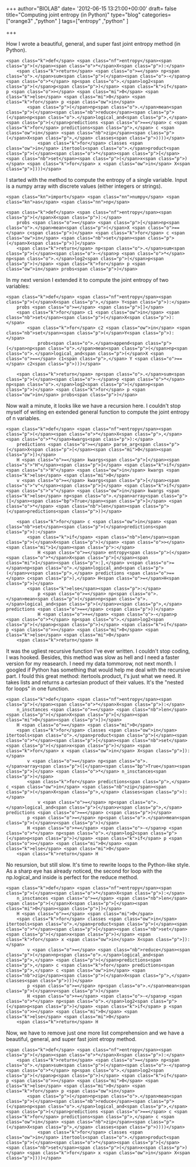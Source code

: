 +++
author="BIOLAB"
date= '2012-06-15 13:21:00+00:00'
draft= false
title="Computing joint entropy (in Python)"
type="blog"
categories=["orange3" ,"python" ]
tags=["entropy" ,"python" ]

+++

How I wrote a beautiful, general, and super fast joint entropy method (in Python).




    
    <span class="k">def</span> <span class="nf">entropy</span><span class="p">(</span><span class="o">*</span>X<span class="p">):</span>
        <span class="k">return</span> <span class="o">=</span> np<span class="o">.</span>sum<span class="p">(</span><span class="o">-</span>p <span class="o">*</span> np<span class="o">.</span>log2<span class="p">(</span>p<span class="p">)</span> <span class="k">if</span> p <span class="o">></span> <span class="mi">0</span> <span class="k">else</span> <span class="mi">0</span> <span class="k">for</span> p <span class="ow">in</span>
            <span class="p">(</span>np<span class="o">.</span>mean<span class="p">(</span><span class="nb">reduce</span><span class="p">(</span>np<span class="o">.</span>logical_and<span class="p">,</span> <span class="p">(</span>predictions <span class="o">==</span> c <span class="k">for</span> predictions<span class="p">,</span> c <span class="ow">in</span> <span class="nb">zip</span><span class="p">(</span>X<span class="p">,</span> classes<span class="p">))))</span>
                <span class="k">for</span> classes <span class="ow">in</span> itertools<span class="o">.</span>product<span class="p">(</span><span class="o">*</span><span class="p">[</span><span class="nb">set</span><span class="p">(</span>x<span class="p">)</span> <span class="k">for</span> x <span class="ow">in</span> X<span class="p">])))</span>





I started with the method to compute the entropy of a single variable. Input is a numpy array with discrete values (either integers or strings).




    
    <span class="kn">import</span> <span class="nn">numpy</span> <span class="kn">as</span> <span class="nn">np</span>
    
    <span class="k">def</span> <span class="nf">entropy</span><span class="p">(</span>X<span class="p">):</span>
        probs <span class="o">=</span> <span class="p">[</span>np<span class="o">.</span>mean<span class="p">(</span>X <span class="o">==</span> c<span class="p">)</span> <span class="k">for</span> c <span class="ow">in</span> <span class="nb">set</span><span class="p">(</span>X<span class="p">)]</span>
        <span class="k">return</span> np<span class="o">.</span>sum<span class="p">(</span><span class="o">-</span>p <span class="o">*</span> np<span class="o">.</span>log2<span class="p">(</span>p<span class="p">)</span> <span class="k">for</span> p <span class="ow">in</span> probs<span class="p">)</span>

In my next version I extended it to compute the joint entropy of two variables:

    
    <span class="k">def</span> <span class="nf">entropy</span><span class="p">(</span>X<span class="p">,</span> Y<span class="p">):</span>
        probs <span class="o">=</span> <span class="p">[]</span>
        <span class="k">for</span> c1 <span class="ow">in</span> <span class="nb">set</span><span class="p">(</span>X<span class="p">):</span>
            <span class="k">for</span> c2 <span class="ow">in</span> <span class="nb">set</span><span class="p">(</span>Y<span class="p">):</span>
                probs<span class="o">.</span>append<span class="p">(</span>np<span class="o">.</span>mean<span class="p">(</span>np<span class="o">.</span>logical_and<span class="p">(</span>X <span class="o">==</span> c1<span class="p">,</span> Y <span class="o">==</span> c2<span class="p">)))</span>
    
        <span class="k">return</span> np<span class="o">.</span>sum<span class="p">(</span><span class="o">-</span>p <span class="o">*</span> np<span class="o">.</span>log2<span class="p">(</span>p<span class="p">)</span> <span class="k">for</span> p <span class="ow">in</span> probs<span class="p">)</span>


Now wait a minute, it looks like we have a recursion here. I couldn't stop myself of writing en extended general function to compute the joint entropy of n variables.
  
    <span class="k">def</span> <span class="nf">entropy</span><span class="p">(</span><span class="o">*</span>X<span class="p">,</span> <span class="o">**</span>kwargs<span class="p">):</span>
        predictions <span class="o">=</span> parse_arg<span class="p">(</span>X<span class="p">[</span><span class="mi">0</span><span class="p">])</span>
        H <span class="o">=</span> kwargs<span class="p">[</span><span class="s">"H"</span><span class="p">]</span> <span class="k">if</span> <span class="s">"H"</span> <span class="ow">in</span> kwargs <span class="k">else</span> <span class="mi">0</span>
        v <span class="o">=</span> kwargs<span class="p">[</span><span class="s">"v"</span><span class="p">]</span> <span class="k">if</span> <span class="s">"v"</span> <span class="ow">in</span> kwargs <span class="k">else</span> np<span class="o">.</span>array<span class="p">([</span><span class="bp">True</span><span class="p">]</span> <span class="o">*</span> <span class="nb">len</span><span class="p">(</span>predictions<span class="p">))</span>
    
        <span class="k">for</span> c <span class="ow">in</span> <span class="nb">set</span><span class="p">(</span>predictions<span class="p">):</span>
            <span class="k">if</span> <span class="nb">len</span><span class="p">(</span>X<span class="p">)</span> <span class="o">></span> <span class="mi">1</span><span class="p">:</span>
                H <span class="o">=</span> entropy<span class="p">(</span><span class="o">*</span>X<span class="p">[</span><span class="mi">1</span><span class="p">:],</span> v<span class="o">=</span>np<span class="o">.</span>logical_and<span class="p">(</span>v<span class="p">,</span> predictions <span class="o">==</span> c<span class="p">),</span> H<span class="o">=</span>H<span class="p">)</span>
            <span class="k">else</span><span class="p">:</span>
                p <span class="o">=</span> np<span class="o">.</span>mean<span class="p">(</span>np<span class="o">.</span>logical_and<span class="p">(</span>v<span class="p">,</span> predictions <span class="o">==</span> c<span class="p">))</span>
                H <span class="o">+=</span> <span class="o">-</span>p <span class="o">*</span> np<span class="o">.</span>log2<span class="p">(</span>p<span class="p">)</span> <span class="k">if</span> p <span class="o">></span> <span class="mi">0</span> <span class="k">else</span> <span class="mi">0</span>
        <span class="k">return</span> H


It was the ugliest recursive function I've ever written. I couldn't stop coding, I was hooked. Besides, this method was slow as hell and I need a faster version for my reasearch. I need my data tommorow, not next month. I googled if Python has something that would help me deal with the recursive part. I fould this great method: itertools.product, I's just what we need. It takes lists and returns a cartesian product of their values. It's the "nested for loops" in one function.

   
    <span class="k">def</span> <span class="nf">entropy</span><span class="p">(</span><span class="o">*</span>X<span class="p">):</span>
        n_insctances <span class="o">=</span> <span class="nb">len</span><span class="p">(</span>X<span class="p">[</span><span class="mi">0</span><span class="p">])</span>
        H <span class="o">=</span> <span class="mi">0</span>
        <span class="k">for</span> classes <span class="ow">in</span> itertools<span class="o">.</span>product<span class="p">(</span><span class="o">*</span><span class="p">[</span><span class="nb">set</span><span class="p">(</span>x<span class="p">)</span> <span class="k">for</span> x <span class="ow">in</span> X<span class="p">]):</span>
            v <span class="o">=</span> np<span class="o">.</span>array<span class="p">([</span><span class="bp">True</span><span class="p">]</span> <span class="o">*</span> n_insctances<span class="p">)</span>
            <span class="k">for</span> predictions<span class="p">,</span> c <span class="ow">in</span> <span class="nb">zip</span><span class="p">(</span>X<span class="p">,</span> classes<span class="p">):</span>
                v <span class="o">=</span> np<span class="o">.</span>logical_and<span class="p">(</span>v<span class="p">,</span> predictions <span class="o">==</span> c<span class="p">)</span>
            p <span class="o">=</span> np<span class="o">.</span>mean<span class="p">(</span>v<span class="p">)</span>
            H <span class="o">+=</span> <span class="o">-</span>p <span class="o">*</span> np<span class="o">.</span>log2<span class="p">(</span>p<span class="p">)</span> <span class="k">if</span> p <span class="o">></span> <span class="mi">0</span> <span class="k">else</span> <span class="mi">0</span>
        <span class="k">return</span> H

No resursion, but still slow. It's time to rewrite loops to the Python-like style. As a sharp eye has already noticed, the second for loop with the np.logical_and inside is perfect for the reduce method.
    
    <span class="k">def</span> <span class="nf">entropy</span><span class="p">(</span><span class="o">*</span>X<span class="p">):</span>
        n_insctances <span class="o">=</span> <span class="nb">len</span><span class="p">(</span>X<span class="p">[</span><span class="mi">0</span><span class="p">])</span>
        H <span class="o">=</span> <span class="mi">0</span>
        <span class="k">for</span> classes <span class="ow">in</span> itertools<span class="o">.</span>product<span class="p">(</span><span class="o">*</span><span class="p">[</span><span class="nb">set</span><span class="p">(</span>x<span class="p">)</span> <span class="k">for</span> x <span class="ow">in</span> X<span class="p">]):</span>
            v <span class="o">=</span> <span class="nb">reduce</span><span class="p">(</span>np<span class="o">.</span>logical_and<span class="p">,</span> <span class="p">(</span>predictions<span class="p">,</span> c <span class="k">for</span> predictions<span class="p">,</span> c <span class="ow">in</span> <span class="nb">zip</span><span class="p">(</span>X<span class="p">,</span> classes<span class="p">)))</span>
            p <span class="o">=</span> np<span class="o">.</span>mean<span class="p">(</span>v<span class="p">)</span>
            H <span class="o">+=</span> <span class="o">-</span>p <span class="o">*</span> np<span class="o">.</span>log2<span class="p">(</span>p<span class="p">)</span> <span class="k">if</span> p <span class="o">></span> <span class="mi">0</span> <span class="k">else</span> <span class="mi">0</span>
        <span class="k">return</span> H

Now, we have to remove just one more list comprehension and we have a beautiful, general, and super fast joint etropy method.

   
    <span class="k">def</span> <span class="nf">entropy</span><span class="p">(</span><span class="o">*</span>X<span class="p">):</span>
        <span class="k">return</span> <span class="o">=</span> np<span class="o">.</span>sum<span class="p">(</span><span class="o">-</span>p <span class="o">*</span> np<span class="o">.</span>log2<span class="p">(</span>p<span class="p">)</span> <span class="k">if</span> p <span class="o">></span> <span class="mi">0</span> <span class="k">else</span> <span class="mi">0</span> <span class="k">for</span> p <span class="ow">in</span>
            <span class="p">(</span>np<span class="o">.</span>mean<span class="p">(</span><span class="nb">reduce</span><span class="p">(</span>np<span class="o">.</span>logical_and<span class="p">,</span> <span class="p">(</span>predictions <span class="o">==</span> c <span class="k">for</span> predictions<span class="p">,</span> c <span class="ow">in</span> <span class="nb">zip</span><span class="p">(</span>X<span class="p">,</span> classes<span class="p">))))</span>
                <span class="k">for</span> classes <span class="ow">in</span> itertools<span class="o">.</span>product<span class="p">(</span><span class="o">*</span><span class="p">[</span><span class="nb">set</span><span class="p">(</span>x<span class="p">)</span> <span class="k">for</span> x <span class="ow">in</span> X<span class="p">])))</span>
